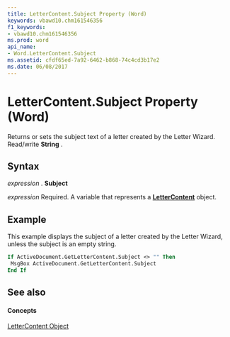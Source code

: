 ```yaml
---
title: LetterContent.Subject Property (Word)
keywords: vbawd10.chm161546356
f1_keywords:
- vbawd10.chm161546356
ms.prod: word
api_name:
- Word.LetterContent.Subject
ms.assetid: cfdf65ed-7a92-6462-b868-74c4cd3b17e2
ms.date: 06/08/2017
---
```



# LetterContent.Subject Property (Word)

Returns or sets the subject text of a letter created by the Letter Wizard. Read/write  **String** .


## Syntax

 _expression_ . **Subject**

 _expression_ Required. A variable that represents a **[LetterContent](Word.LetterContent.md)** object.


## Example

This example displays the subject of a letter created by the Letter Wizard, unless the subject is an empty string.


```vb
If ActiveDocument.GetLetterContent.Subject <> "" Then 
 MsgBox ActiveDocument.GetLetterContent.Subject 
End If
```


## See also


#### Concepts


[LetterContent Object](Word.LetterContent.md)

